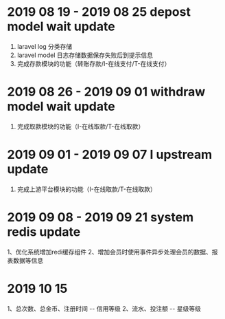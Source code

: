 # 2019 08 19 - 2019 08 25 depost model wait update
1. laravel log 分类存储
2. laravel model 日志存储数据保存失败后到提示信息
3. 完成存款模块的功能（转账存款/I-在线支付/T-在线支付）

# 2019 08 26 - 2019 09 01 withdraw model wait update
1. 完成取款模块的功能（I-在线取款/T-在线取款）


# 2019 09 01 - 2019 09 07 I upstream update
1. 完成上游平台模块的功能（I-在线取款/T-在线取款）


# 2019 09 08 - 2019 09 21 system redis update
1、优化系统增加redi缓存组件
2、增加会员时使用事件异步处理会员的数据、报表数据等信息

# 2019 10 15 
1、总次数、总金币、注册时间 -- 信用等级
2、流水、投注额 -- 星级等级